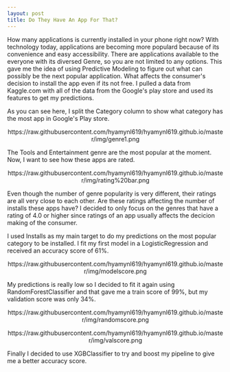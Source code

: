 ```yaml
---
layout: post
title: Do They Have An App For That?
---
```



How many applications is currently installed in your phone right now? With technology today, applications are becoming more populard because
of its convenience and easy accessibility. There are applications available to the everyone with its diversed Genre, so you are not limited 
to any options. This gave me the idea of using Predictive Modeling to figure out what can possibly be the next popular application. What
affects the consumer's decision to install the app even if its not free. I pulled a data from Kaggle.com with all of the data from the 
Google's play store and used its features to get my predictions. 

As you can see here, I split the Category column to show what category has the most app in Google's Play store.

<p align="center">
  https://raw.githubusercontent.com/hyamynl619/hyamynl619.github.io/master/img/genre1.png
</p>

The Tools and Entertainment genre are the most popular at the moment. Now, I want to see how these
apps are rated. 

<p align="center">
 https://raw.githubusercontent.com/hyamynl619/hyamynl619.github.io/master/img/rating%20bar.png
</p>

Even though the number of genre popularity is very different, their ratings are all very close to each other. Are these ratings affecting 
the number of installs these apps have? I decided to only focus on the genres that have a rating of 4.0 or higher since ratings of an app
usually affects the decicion making of the consumer. 

I used Installs as my main target to do my predictions on the most popular category to be installed.
I fit my first model in a LogisticRegression and received an accuracy score of 61%. 

<p align="center">
 https://raw.githubusercontent.com/hyamynl619/hyamynl619.github.io/master/img/modelscore.png
</p>

My predictions is really low so I decided to fit it again using RandomForestClassifier and that gave me a train score of 99%, but my
validation score was only 34%.

<p align="center">
https://raw.githubusercontent.com/hyamynl619/hyamynl619.github.io/master/img/randomscore.png
</p>

<p align="center">
https://raw.githubusercontent.com/hyamynl619/hyamynl619.github.io/master/img/valscore.png
</p>

Finally I decided to use XGBClassifier to try and boost my pipeline to give me a better accuracy score. 
